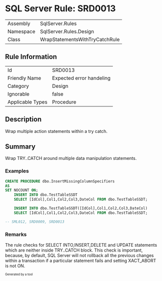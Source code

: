 ﻿# SQL Server Rule: SRD0013
  
|    |    |
|----|----|
| Assembly | SqlServer.Rules |
| Namespace | SqlServer.Rules.Design |
| Class | WrapStatementsWithTryCatchRule |
  
## Rule Information
  
|    |    |
|----|----|
| Id | SRD0013 |
| Friendly Name | Expected error handeling |
| Category | Design |
| Ignorable | false |
| Applicable Types | Procedure  |
  
## Description
  
Wrap multiple action statements within a try catch.
  
## Summary
  
Wrap TRY..CATCH around multiple data manipulation statements.
  
### Examples
  
```sql
CREATE PROCEDURE dbo.InsertMissingColumnSpecifiers
AS
SET NOCOUNT ON; 
    INSERT INTO dbo.TestTableSSDT
	SELECT [IdCol],Col1,Col2,Col3,DateCol FROM dbo.TestTableSSDT;

	INSERT INTO dbo.TestTableSSDT([IdCol],Col1,Col2,Col3,DateCol)
	SELECT [IdCol],Col1,Col2,Col3,DateCol FROM dbo.TestTableSSDT;

-- SML012, SRD0009, SRD0013
```
  
### Remarks
  
The rule checks for SELECT INTO,INSERT,DELETE and UPDATE statements which are neither
inside <c>TRY..CATCH</c> block. This check is important, because, by default, SQL Server
will not rollback all the previous changes within a transaction if a particular statement
fails and setting <c>XACT_ABORT</c> is not ON.
  
<sub><sup>Generated by a tool</sup></sub>
